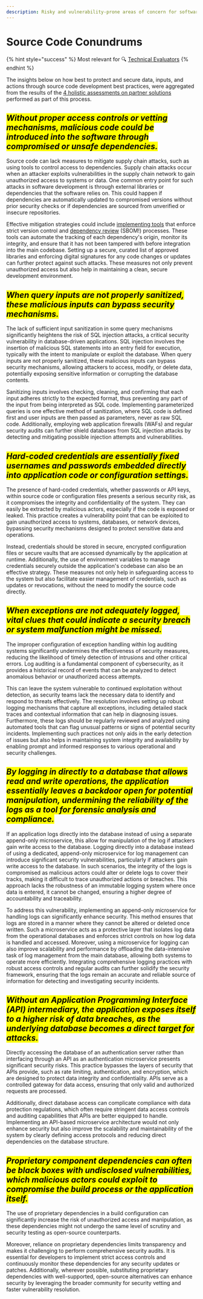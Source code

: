 ```yaml
---
description: Risky and vulnerability-prone areas of concern for software source code
---
```


# Source Code Conundrums

{% hint style="success" %}
Most relevant for 🔍 [Technical Evaluators](../get-started.md#evaluating)
{% endhint %}

The insights below on how best to protect and secure data, inputs, and actions through source code development best practices, were aggregated from the results of the [4 holistic assessments on partner solutions](../partners/partner-assessments/) performed as part of this process.

## _<mark style="background-color:yellow;">Without proper access controls or vetting mechanisms, malicious code could be introduced into the software through compromised or unsafe dependencies.</mark>_&#x20;

Source code can lack measures to mitigate supply chain attacks, such as using tools to control access to dependencies. Supply chain attacks occur when an attacker exploits vulnerabilities in the supply chain network to gain unauthorized access to systems or data. One common entry point for such attacks in software development is through external libraries or dependencies that the software relies on. This could happen if dependencies are automatically updated to compromised versions without prior security checks or if dependencies are sourced from unverified or insecure repositories.

Effective mitigation strategies could include [implementing tools](../resource-links-and-tools/) that enforce strict version control and [dependency review](../process/software-bill-of-materials.md) (SBOM!) processes. These tools can automate the tracking of each dependency's origin, monitor its integrity, and ensure that it has not been tampered with before integration into the main codebase. Setting up a secure, curated list of approved libraries and enforcing digital signatures for any code changes or updates can further protect against such attacks. These measures not only prevent unauthorized access but also help in maintaining a clean, secure development environment.&#x20;

## _<mark style="background-color:yellow;">When query inputs are not properly sanitized, these malicious inputs can bypass security mechanisms.</mark>_

The lack of sufficient input sanitization in some query mechanisms significantly heightens the risk of SQL injection attacks, a critical security vulnerability in database-driven applications. SQL injection involves the insertion of malicious SQL statements into an entry field for execution, typically with the intent to manipulate or exploit the database. When query inputs are not properly sanitized, these malicious inputs can bypass security mechanisms, allowing attackers to access, modify, or delete data, potentially exposing sensitive information or corrupting the database contents.

Sanitizing inputs involves checking, cleaning, and confirming that each input adheres strictly to the expected format, thus preventing any part of the input from being interpreted as SQL code. Implementing parameterized queries is one effective method of sanitization, where SQL code is defined first and user inputs are then passed as parameters, never as raw SQL code. Additionally, employing web application firewalls (WAFs) and regular security audits can further shield databases from SQL injection attacks by detecting and mitigating possible injection attempts and vulnerabilities.&#x20;

## _<mark style="background-color:yellow;">Hard-coded credentials are essentially fixed usernames and passwords embedded directly into application code or configuration settings.</mark>_

The presence of hard-coded credentials, whether passwords or API keys, within source code or configuration files presents a serious security risk, as it compromises the integrity and confidentiality of the system. They can easily be extracted by malicious actors, especially if the code is exposed or leaked. This practice creates a vulnerability point that can be exploited to gain unauthorized access to systems, databases, or network devices, bypassing security mechanisms designed to protect sensitive data and operations.

Instead, credentials should be stored in secure, encrypted configuration files or secure vaults that are accessed dynamically by the application at runtime. Additionally, the use of environment variables to manage credentials securely outside the application's codebase can also be an effective strategy. These measures not only help in safeguarding access to the system but also facilitate easier management of credentials, such as updates or revocations, without the need to modify the source code directly.&#x20;

## _<mark style="background-color:yellow;">When exceptions are not adequately logged, vital clues that could indicate a security breach or system malfunction might be missed.</mark>_&#x20;

The improper configuration of exception handling within log auditing systems significantly undermines the effectiveness of security measures, reducing the likelihood of timely detection of intrusions and other critical errors. Log auditing is a fundamental component of cybersecurity, as it provides a historical record of events that can be analyzed to detect anomalous behavior or unauthorized access attempts.&#x20;

This can leave the system vulnerable to continued exploitation without detection, as security teams lack the necessary data to identify and respond to threats effectively. The resolution involves setting up robust logging mechanisms that capture all exceptions, including detailed stack traces and contextual information that can help in diagnosing issues. Furthermore, these logs should be regularly reviewed and analyzed using automated tools that can flag unusual patterns or signs of potential security incidents. Implementing such practices not only aids in the early detection of issues but also helps in maintaining system integrity and availability by enabling prompt and informed responses to various operational and security challenges.

## _<mark style="background-color:yellow;">By logging in directly to a database that allows read and write operations, the application essentially leaves a backdoor open for potential manipulation, undermining the reliability of the logs as a tool for forensic analysis and compliance.</mark>_

If an application logs directly into the database instead of using a separate append-only microservice, this allow for manipulation of the log if attackers gain write access to the database. Logging directly into a database instead of using a dedicated, append-only microservice for log management can introduce significant security vulnerabilities, particularly if attackers gain write access to the database. In such scenarios, the integrity of the logs is compromised as malicious actors could alter or delete logs to cover their tracks, making it difficult to trace unauthorized actions or breaches. This approach lacks the robustness of an immutable logging system where once data is entered, it cannot be changed, ensuring a higher degree of accountability and traceability.&#x20;

To address this vulnerability, implementing an append-only microservice for handling logs can significantly enhance security. This method ensures that logs are stored in a manner where they cannot be altered or deleted once written. Such a microservice acts as a protective layer that isolates log data from the operational databases and enforces strict controls on how log data is handled and accessed. Moreover, using a microservice for logging can also improve scalability and performance by offloading the data-intensive task of log management from the main database, allowing both systems to operate more efficiently. Integrating comprehensive logging practices with robust access controls and regular audits can further solidify the security framework, ensuring that the logs remain an accurate and reliable source of information for detecting and investigating security incidents.

## _<mark style="background-color:yellow;">Without an Application Programming Interface (API) intermediary, the application exposes itself to a higher risk of data breaches, as the underlying database becomes a direct target for attacks.</mark>_&#x20;

Directly accessing the database of an authentication server rather than interfacing through an API as an authentication microservice presents significant security risks. This practice bypasses the layers of security that APIs provide, such as rate limiting, authentication, and encryption, which are designed to protect data integrity and confidentiality. APIs serve as a controlled gateway for data access, ensuring that only valid and authorized requests are processed.&#x20;

Additionally, direct database access can complicate compliance with data protection regulations, which often require stringent data access controls and auditing capabilities that APIs are better equipped to handle. Implementing an API-based microservice architecture would not only enhance security but also improve the scalability and maintainability of the system by clearly defining access protocols and reducing direct dependencies on the database structure.

## _<mark style="background-color:yellow;">Proprietary component dependencies can often be black boxes with undisclosed vulnerabilities, which malicious actors could exploit to compromise the build process or the application itself.</mark>_&#x20;

The use of proprietary dependencies in a build configuration can significantly increase the risk of unauthorized access and manipulation, as these dependencies might not undergo the same level of scrutiny and security testing as open-source counterparts.&#x20;

Moreover, reliance on proprietary dependencies limits transparency and makes it challenging to perform comprehensive security audits. It is essential for developers to implement strict access controls and continuously monitor these dependencies for any security updates or patches. Additionally, wherever possible, substituting proprietary dependencies with well-supported, open-source alternatives can enhance security by leveraging the broader community for security vetting and faster vulnerability resolution.
